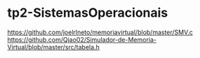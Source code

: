 # tp2-SistemasOperacionais

https://github.com/joelrlneto/memoriavirtual/blob/master/SMV.c
https://github.com/Qjao02/Simulador-de-Memoria-Virtual/blob/master/src/tabela.h